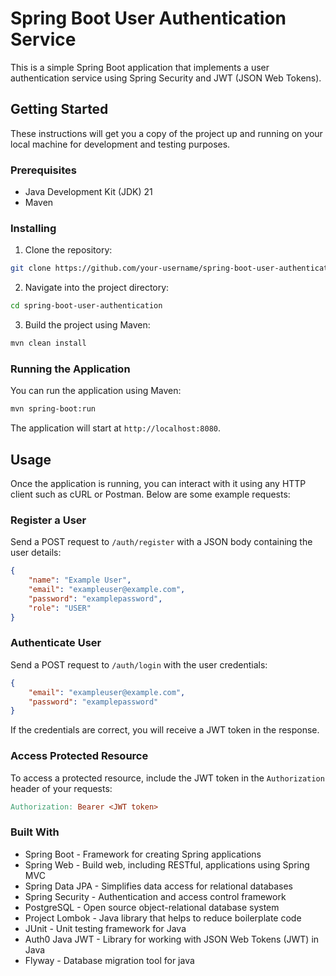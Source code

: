 # Spring Boot User Authentication Service

This is a simple Spring Boot application that implements a user authentication service using Spring Security and JWT (JSON Web Tokens).

## Getting Started

These instructions will get you a copy of the project up and running on your local machine for development and testing purposes.

### Prerequisites

- Java Development Kit (JDK) 21
- Maven

### Installing

1. Clone the repository:

```bash
git clone https://github.com/your-username/spring-boot-user-authentication.git
```

2. Navigate into the project directory:

```bash
cd spring-boot-user-authentication
```

3. Build the project using Maven:

```bash
mvn clean install
```

### Running the Application

You can run the application using Maven:

```bash
mvn spring-boot:run
```

The application will start at `http://localhost:8080`.

## Usage

Once the application is running, you can interact with it using any HTTP client such as cURL or Postman. Below are some example requests:

### Register a User

Send a POST request to `/auth/register` with a JSON body containing the user details:

```json
{
    "name": "Example User",
    "email": "exampleuser@example.com",
    "password": "examplepassword",
    "role": "USER"
}
```

### Authenticate User

Send a POST request to `/auth/login` with the user credentials:

```json
{
    "email": "exampleuser@example.com",
    "password": "examplepassword"
}
```

If the credentials are correct, you will receive a JWT token in the response.

### Access Protected Resource

To access a protected resource, include the JWT token in the `Authorization` header of your requests:

```makefile
Authorization: Bearer <JWT token>
```
### Built With

- Spring Boot - Framework for creating Spring applications
- Spring Web - Build web, including RESTful, applications using Spring MVC
- Spring Data JPA - Simplifies data access for relational databases
- Spring Security - Authentication and access control framework
- PostgreSQL - Open source object-relational database system
- Project Lombok - Java library that helps to reduce boilerplate code
- JUnit - Unit testing framework for Java
- Auth0 Java JWT - Library for working with JSON Web Tokens (JWT) in Java
- Flyway - Database migration tool for java
